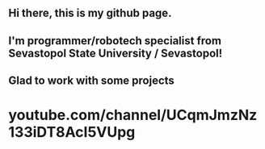 ## Hi there, this is my github page. 
## I'm programmer/robotech specialist from Sevastopol State University / Sevastopol!
## Glad to work with some projects 
# youtube.com/channel/UCqmJmzNz133iDT8AcI5VUpg
